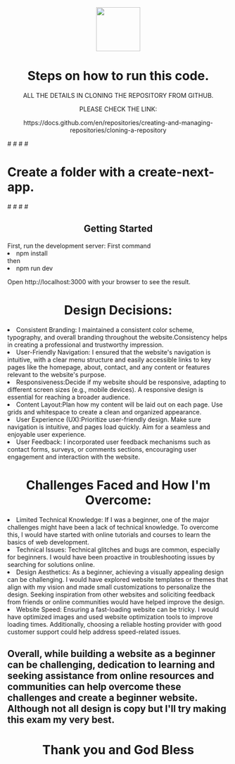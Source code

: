 <div id="header" align="center">
  <img src="https://media.giphy.com/media/M9gbBd9nbDrOTu1Mqx/giphy.gif" width="100"/>
</div>

<h1 align="center">Steps on how to run this code.</h2>
<p align="center">ALL THE DETAILS IN CLONING THE REPOSITORY FROM GITHUB.</p>
<p align="center">PLEASE CHECK THE LINK:</p>
<p align="center">https://docs.github.com/en/repositories/creating-and-managing-repositories/cloning-a-repository</p>
#
#
#
#
<h1>Create a folder with a create-next-app.</h1>
#
#
#
#


<h2 align="center">Getting Started</h2>
First, run the development server:
First command
<li>npm install</li>
then
<li>npm run dev</li>

Open http://localhost:3000 with your browser to see the result.

<h1 align="center">Design Decisions:</h1>
<li>Consistent Branding: I maintained a consistent color scheme, typography, and overall branding throughout the website.Consistency helps in creating a professional and trustworthy impression.</li>
<li>User-Friendly Navigation: I ensured that the website's navigation is intuitive, with a clear menu structure and easily accessible links to key pages like the homepage, about, contact, and any content or features relevant to the website's purpose.</li>
<li>Responsiveness:Decide if my website should be responsive, adapting to different screen sizes (e.g., mobile devices). A responsive design is essential for reaching a broader audience.</li>
<li>Content Layout:Plan how my content will be laid out on each page. Use grids and whitespace to create a clean and organized appearance.</li>
<li>User Experience (UX):Prioritize user-friendly design. Make sure navigation is intuitive, and pages load quickly. Aim for a seamless and enjoyable user experience.</li>
<li>User Feedback: I incorporated user feedback mechanisms such as contact forms, surveys, or comments sections, encouraging user engagement and interaction with the website.</li>

<h1 align="center">Challenges Faced and How I'm Overcome:</h1>

<li>Limited Technical Knowledge: If I was a beginner, one of the major challenges might have been a lack of technical knowledge.
To overcome this, I would have started with online tutorials and courses to learn the basics of web development. </li>
<li>Technical Issues: Technical glitches and bugs are common, especially for beginners. I would have been proactive in troubleshooting issues by searching for solutions online.</li>
<li>Design Aesthetics: As a beginner, achieving a visually appealing design can be challenging. I would have explored website templates or themes that align with my vision and made small customizations to personalize the design. Seeking inspiration from other websites and soliciting feedback from friends or online communities would have helped improve the design.</li>
<li>Website Speed: Ensuring a fast-loading website can be tricky. I would have optimized images and used website optimization tools to improve loading times. Additionally, choosing a reliable hosting provider with good customer support could help address speed-related issues.</li>

<h2>Overall, while building a website as a beginner can be challenging, dedication to learning and seeking assistance from online resources and communities can help overcome these challenges and create a beginner website. Although not all design is copy but I'll try making this exam my very best.</h2>

<h1 align="center"> Thank you and God Bless </h1>
